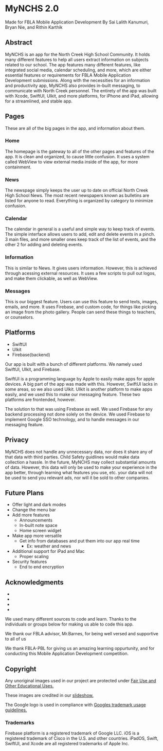 # MyNCHS 2.0

Made for FBLA Mobile Application Development
By Sai Lalith Kanumuri, Bryan Nie, and Rithin Karthik

## Abstract
MyNCHS is an app for the North Creek High School Community. It holds many different features to help all users extract information on subjects related to our school. The app features many different features, like integrated social media, calendar scheduling, and more, which are either essential features or requirements for FBLA Mobile Application Development submissions. Along with the necessities for an information and productivity app, MyNCHS also provides in-built messaging, to communicate with North Creek personnel. The entirety of the app was built with Xcode, SwiftUI, UIkit, and more platforms, for iPhone and iPad, allowing for a streamlined, and stable app.


## Pages
These are all of the big pages in the app, and information about them.
### Home
The homepage is the gateway to all of the other pages and features of the app. It is clean and organized, to cause little confusion. It uses a system called WebView to view external media inside of the app, for more containment.

### News
The newspage simply keeps the user up to date on official North Creek High School News. The most recent newspapers known as bulletins are listed for anyone to read. Everything is organized by category to minimize confusion.

### Calendar
The calendar in general is a useful and simple way to keep track of events. The simple interface allows users to add, edit and delete events in a pinch. 3 main files, and more smaller ones keep track of the list of events, and the other 2 for adding and deleting events.

### Information
This is similar to News. It gives users information. However, this is achieved through acessing external resources. It uses a few scripts to pull out logos, and make them clickable, as well as WebView. 

### Messages
This is our biggest feature. Users can use this feature to send texts, images, emails, and more. It uses Firebase, and custom code, for things like picking an image from the photo gallery. People can send these things to teachers, or counselors.

## Platforms
- SwiftUI
- UIkit
- Firebase(backend)

Our app is built with a bunch of different platforms. We namely used SwiftUI, UIkit, and Firebase.

SwiftUI is a programming language by Apple to easily make apps for apple devices. A big part of the app was made with this. However, SwiftUI lacks in some areas, so we also used UIkit. UIkit is another platform to make apps easily, and we used this to make our messaging feature. These two platforms are frontended, however.

The solution to that was using Firebase as well. We used Firebase for any backend processing not done solely on the device. We used Firebase to implement Google SSO technology, and to handle messages in our messaging feature.
## Privacy
MyNCHS does not handle any unnecessary data, nor does it share any of that data with third parties. Child Safety guidlines would make data collection a hassle. In the future, MyNCHS may collect substantial amounts of data. However, this data will only be used to make your experience in the app better, through learning what features you use, etc. your data will not be used to send you relevant ads, nor will it be sold to other companies.
## Future Plans
- Offer light and dark modes
- Change the menu bar
- Add more features
	- Announcements
	- In-built note space
	- Home screen widget
- Make app more versatile
	- Get info from databases and put them into our app real time
		- Ex: weather and news 
- Additional support for iPad and Mac
	- Proper scaling
- Security features
	- End to end encryption

## Acknowledgments
- 
- 
- 
- 
We used many different sources to code and learn. Thanks to the individuals or groups below for making us able to code this app.

We thank our FBLA advisor, Mr.Barnes, for being well versed and supportive to all of us

We thank FBLA-PBL for giving us an amazing learning oppurtunity, and for conducting this Mobile Application Development competition.

## Copyright
Any unoriginal images used in our project are protected under [Fair Use and Other Educational Uses.](https://www.lib.uchicago.edu/copyrightinfo/fairuse.html)

These images are credited in our [slideshow.](https://www.canva.com/design/DAFVOiiFjH8/2DONf4KCRR6Jeu6tRvlXSw/view?utm_content=DAFVOiiFjH8&utm_campaign=designshare&utm_medium=link2&utm_source=sharebutton)

The Google logo is used in compliance with [Googles trademark usage guidelines.](https://www.google.com/permissions/trademark/rules.html)

### Trademarks
Firebase platform is a registered trademark of Google LLC.
iOS is a registered trademark of Cisco in the U.S. and other countries.
iPadOS, Swift, SwiftUI, and Xcode are all registered trademarks of Apple Inc.

